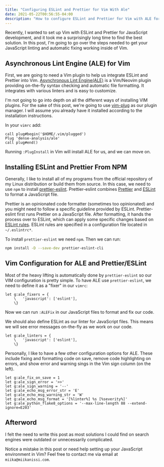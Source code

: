 ```yaml
---
title: "Configuring ESLint and Prettier for Vim With Ale"
date: 2021-05-22T00:56:55-04:00
description: "How to configure ESLint and Prettier for Vim with ALE for code linting."
---
```


Recently, I wanted to set up Vim with ESLint and Prettier for JavaScript development,
and it took me a surprisingly long time to find the best solution. In this post, I'm
going to go over the steps needed to get your JavaScript linting and automatic fixing
working inside of Vim.

## Asynchronous Lint Engine (ALE) for Vim

First, we are going to need a Vim plugin to help us integrate ESLint and Prettier into
Vim. [Asynchronous Lint Engine(ALE)](https://github.com/dense-analysis/ale) is a
Vim/Neovim plugin providing on-the-fly syntax checking and automatic file formatting. It
integrates with various linters and is easy to customize.

I'm not going to go into depth on all the different ways of installing VIM plugins. For
the sake of this post, we're going to use
[vim-plug](https://github.com/junegunn/vim-plug) as our plugin manager. I will assume
you already have it installed according to the installation instructions.

In your `vimrc` add:

```viml
call plug#begin('$HOME/.vim/plugged')
Plug 'dense-analysis/ale'
call plug#end()
```

Running `:PlugInstall` in Vim will install ALE for us, and we can move on.

## Installing ESLint and Prettier From NPM

Generally, I like to install all of my programs from the official repository of my Linux
distribution or build them from source. In this case, we need to use `npm` to install
[prettier-eslint](https://github.com/prettier/prettier-eslint). Prettier-eslint combines
[Prettier](https://prettier.io/) and [ESLint](https://eslint.org/) to format a
JavaScript file.

Prettier is an opinionated code formatter (sometimes too opinionated) and you might need
to follow a specific guideline provided by ESLint. Prettier-eslint first runs Prettier
on a JavaScript file. After formatting, it hands the process over to ESLint, which can
apply some specific changes based on [ESLint rules](https://eslint.org/docs/rules/).
ESLint rules are specified in a configuration file located in `~/.eslintrc*`.

To install `prettier-eslint` we need `npm`. Then we can run:

```bash
npm install -D --save-dev prettier-eslint-cli
```

## Vim Configuration for ALE and Prettier/ESLint

Most of the heavy lifting is automatically done by `prettier-eslint` so our VIM
configuration is pretty simple. To have ALE use `prettier-eslint`, we need to define it
as a "fixer" in our `vimrc`:

```viml
let g:ale_fixers = {
    \   'javascript': ['eslint'],
    \}
```

Now we can run `:ALEFix` in our JavaScript files to format and fix our code.

We should also define ESLint as our linter for JavaScript files. This means we will see
error messages on-the-fly as we work on our code.

```viml
let g:ale_linters = {
    \   'javascript': ['eslint'],
    \}
```

Personally, I like to have a few other configuration options for ALE. These include
fixing and formatting code on save, remove code highlighting on errors, and show error
and warning sings in the Vim sign column (on the left).

```viml
let g:ale_fix_on_save = 1
let g:ale_sign_error = '>>'
let g:ale_sign_warning = '--'
let g:ale_echo_msg_error_str = 'E'
let g:ale_echo_msg_warning_str = 'W'
let g:ale_echo_msg_format = '[%linter%] %s [%severity%]'
let g:ale_python_flake8_options = '--max-line-length 88 --extend-ignore=E203'
```

## Afterword

I felt the need to write this post as most solutions I could find on search engines were
outdated or unnecessarily complicated.

Notice a mistake in this post or need help setting up your JavaScript environment in
Vim? Feel free to contact me via email at `miika@miikanissi.com`.
